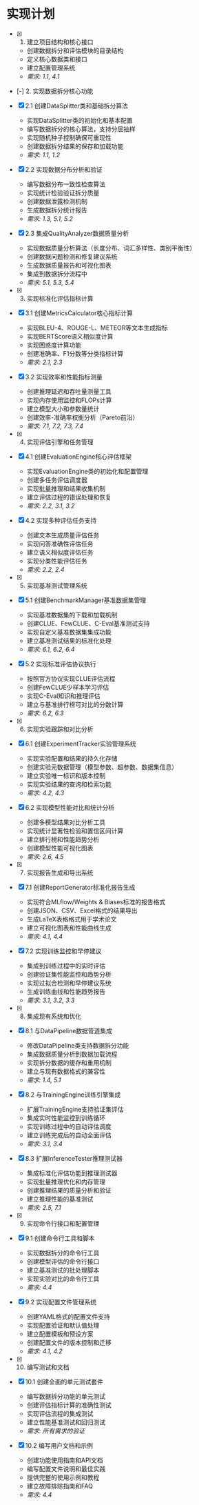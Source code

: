 # 实现计划

- [x] 1. 建立项目结构和核心接口


  - 创建数据拆分和评估模块的目录结构
  - 定义核心数据类和接口
  - 建立配置管理系统
  - _需求: 1.1, 4.1_

- [-] 2. 实现数据拆分核心功能

- [x] 2.1 创建DataSplitter类和基础拆分算法

  - 实现DataSplitter类的初始化和基本配置
  - 编写数据拆分的核心算法，支持分层抽样
  - 实现随机种子控制确保可重现性
  - 创建数据拆分结果的保存和加载功能
  - _需求: 1.1, 1.2_


- [x] 2.2 实现数据分布分析和验证

  - 编写数据分布一致性检查算法
  - 实现统计检验验证拆分质量
  - 创建数据泄露检测机制
  - 生成数据拆分统计报告
  - _需求: 1.3, 5.1, 5.2_

- [x] 2.3 集成QualityAnalyzer数据质量分析



  - 实现数据质量分析算法（长度分布、词汇多样性、类别平衡性）
  - 创建数据问题检测和修复建议系统
  - 生成数据质量报告和可视化图表
  - 集成到数据拆分流程中
  - _需求: 5.1, 5.3, 5.4_

- [x] 3. 实现标准化评估指标计算

- [x] 3.1 创建MetricsCalculator核心指标计算


  - 实现BLEU-4、ROUGE-L、METEOR等文本生成指标
  - 实现BERTScore语义相似度计算
  - 实现困惑度计算功能
  - 创建准确率、F1分数等分类指标计算
  - _需求: 2.1, 2.3_

- [x] 3.2 实现效率和性能指标测量


  - 创建推理延迟和吞吐量测量工具
  - 实现内存使用监控和FLOPs计算
  - 建立模型大小和参数量统计
  - 创建效率-准确率权衡分析（Pareto前沿）
  - _需求: 7.1, 7.2, 7.3, 7.4_

- [x] 4. 实现评估引擎和任务管理

- [x] 4.1 创建EvaluationEngine核心评估框架



  - 实现EvaluationEngine类的初始化和配置管理
  - 创建多任务评估调度器
  - 实现批量推理和结果收集机制
  - 建立评估过程的错误处理和恢复
  - _需求: 2.2, 3.1, 3.2_


- [x] 4.2 实现多种评估任务支持

  - 创建文本生成质量评估任务
  - 实现问答准确性评估任务
  - 建立语义相似度评估任务
  - 实现分类性能评估任务
  - _需求: 2.2, 2.4_


- [x] 5. 实现基准测试管理系统


- [x] 5.1 创建BenchmarkManager基准数据集管理

  - 实现基准数据集的下载和加载机制
  - 创建CLUE、FewCLUE、C-Eval基准测试支持
  - 实现自定义基准数据集集成功能
  - 建立基准测试结果的标准化处理
  - _需求: 6.1, 6.2, 6.4_

- [x] 5.2 实现标准评估协议执行


  - 按照官方协议实现CLUE评估流程
  - 创建FewCLUE少样本学习评估
  - 实现C-Eval知识和推理评估
  - 建立与基准排行榜可对比的分数计算
  - _需求: 6.2, 6.3_

- [x] 6. 实现实验跟踪和对比分析

- [x] 6.1 创建ExperimentTracker实验管理系统




  - 实现实验配置和结果的持久化存储
  - 创建实验元数据管理（模型参数、超参数、数据集信息）
  - 建立实验唯一标识和版本控制
  - 实现实验结果的查询和检索功能
  - _需求: 4.2, 4.3_

- [x] 6.2 实现模型性能对比和统计分析



  - 创建多模型结果对比分析工具
  - 实现统计显著性检验和置信区间计算
  - 建立排行榜和性能趋势分析
  - 创建模型性能可视化图表
  - _需求: 2.6, 4.5_


- [x] 7. 实现报告生成和导出系统


- [x] 7.1 创建ReportGenerator标准化报告生成

  - 实现符合MLflow/Weights & Biases标准的报告格式
  - 创建JSON、CSV、Excel格式的结果导出
  - 生成LaTeX表格格式用于学术论文
  - 建立可视化图表和性能曲线生成
  - _需求: 4.1, 4.4_

- [x] 7.2 实现训练监控和早停建议


  - 集成到训练过程中的实时评估
  - 创建验证集性能监控和趋势分析
  - 实现过拟合检测和早停建议系统
  - 生成训练曲线和性能趋势报告
  - _需求: 3.1, 3.2, 3.3_

- [x] 8. 集成现有系统和优化


- [x] 8.1 与DataPipeline数据管道集成


  - 修改DataPipeline类支持数据拆分功能
  - 集成数据质量分析到数据加载流程
  - 实现拆分数据的缓存和重用机制
  - 建立与现有数据格式的兼容性
  - _需求: 1.4, 5.1_

- [x] 8.2 与TrainingEngine训练引擎集成


  - 扩展TrainingEngine支持验证集评估
  - 集成实时性能监控到训练循环
  - 实现训练过程中的自动评估调度
  - 建立训练完成后的自动全面评估
  - _需求: 3.1, 3.4_


- [x] 8.3 扩展InferenceTester推理测试器

  - 集成标准化评估功能到推理测试器
  - 实现批量推理优化和内存管理
  - 创建推理结果的质量分析和验证
  - 建立推理性能的基准测试
  - _需求: 2.5, 7.1_

- [x] 9. 实现命令行接口和配置管理


- [x] 9.1 创建命令行工具和脚本




  - 实现数据拆分的命令行工具
  - 创建模型评估的命令行接口
  - 建立基准测试的批处理脚本
  - 实现实验对比的命令行工具
  - _需求: 4.4_


- [x] 9.2 实现配置文件管理系统



  - 创建YAML格式的配置文件支持
  - 实现配置验证和默认值处理
  - 建立配置模板和预设方案
  - 创建配置文件的版本控制和迁移
  - _需求: 4.1, 4.2_

- [x] 10. 编写测试和文档





- [x] 10.1 创建全面的单元测试套件






  - 编写数据拆分功能的单元测试
  - 创建评估指标计算的准确性测试
  - 实现评估流程的集成测试
  - 建立性能基准测试和回归测试
  - _需求: 所有需求的验证_


- [x] 10.2 编写用户文档和示例

  - 创建功能使用指南和API文档
  - 编写配置文件说明和最佳实践
  - 提供完整的使用示例和教程
  - 建立故障排除指南和FAQ
  - _需求: 4.4_